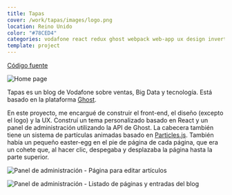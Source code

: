 ```yaml
---
title: Tapas
cover: /work/tapas/images/logo.png
location: Reino Unido
color: "#78CED4"
categories: vodafone react redux ghost webpack web-app ux design inverted
template: project
---
```


<p class="align-center">
<a class="btn github" role="button" href="https://github.com/gazpachu/react-ghost-tapas" target="_blank">Código fuente</a>
</p>

![](/work/tapas/images/1.png "Home page")

Tapas es un blog de Vodafone sobre ventas, Big Data y tecnología. Está basado en la plataforma [Ghost](http://ghost.org/).

En este proyecto, me encargué de construir el front-end, el diseño (excepto el logo) y la UX. Construí un tema personalizado basado en React y un panel de administración utilizando la API de Ghost. La cabecera también tiene un sistema de partículas animadas basado en [Particles.js](https://vincentgarreau.com/particles.js/). También había un pequeño easter-egg en el pie de página de cada página, que era un cohete que, al hacer clic, despegaba y desplazaba la página hasta la parte superior.

![](/work/tapas/images/2.jpg "Panel de administración - Página para editar artículos")

![](/work/tapas/images/3.jpg "Panel de administración - Listado de páginas y entradas del blog")
